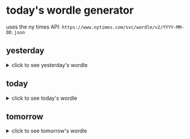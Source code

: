 # today's wordle generator

uses the ny times API: `https://www.nytimes.com/svc/wordle/v2/YYYY-MM-DD.json`

## yesterday

<details>
    <summary>click to see yesterday's wordle</summary>

    bongo

</details>

## today

<details>
    <summary>click to see today's wordle</summary>

    eager

</details>

## tomorrow

<details>
    <summary>click to see tomorrow's wordle</summary>

    fifth

</details>
